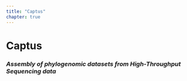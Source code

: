 ```yaml
---
title: "Captus"
chapter: true
---
```


# Captus

### *Assembly of phylogenomic datasets from High-Throughput Sequencing data*
